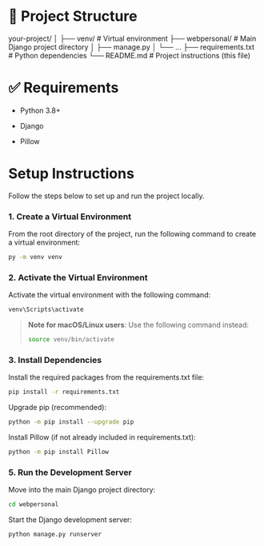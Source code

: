 # 📂 Project Structure
your-project/
│
├── venv/                   # Virtual environment
├── webpersonal/            # Main Django project directory
│   ├── manage.py
│   └── ...
├── requirements.txt        # Python dependencies
└── README.md               # Project instructions (this file)

# ✅ Requirements
* Python 3.8+

* Django

* Pillow

# Setup Instructions
Follow the steps below to set up and run the project locally.

### 1. Create a Virtual Environment
From the root directory of the project, run the following command to create a virtual environment:
```bash
py -m venv venv
```

### 2. Activate the Virtual Environment
Activate the virtual environment with the following command:
```bash
venv\Scripts\activate
```
> **Note for macOS/Linux users**: Use the following command instead:
> ```bash
> source venv/bin/activate
> ```

### 3. Install Dependencies
Install the required packages from the requirements.txt file:
```bash
pip install -r requirements.txt
```
Upgrade pip (recommended):
```bash
python -m pip install --upgrade pip
```

Install Pillow (if not already included in requirements.txt):
```bash
python -m pip install Pillow
```
### 5. Run the Development Server
Move into the main Django project directory:
```bash
cd webpersonal
```
Start the Django development server:
```bash
python manage.py runserver
```
